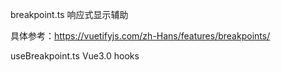 breakpoint.ts 响应式显示辅助

具体参考：https://vuetifyjs.com/zh-Hans/features/breakpoints/

useBreakpoint.ts Vue3.0 hooks




